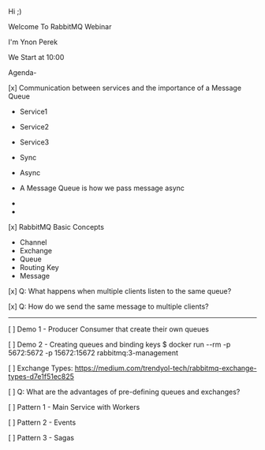 Hi ;)

Welcome To RabbitMQ Webinar

I'm Ynon Perek

We Start at 10:00

















Agenda-

[x] Communication between services and the importance of a Message Queue
  - Service1
  - Service2 
  - Service3

  - Sync
  - Async
  
  - A Message Queue is how we pass message async
  -
  -

[x] RabbitMQ Basic Concepts
  - Channel
  - Exchange
  - Queue
  - Routing Key
  - Message

[x] Q: What happens when multiple clients listen to the same queue?

[x] Q: How do we send the same message to multiple clients?

--- 

[ ] Demo 1 - Producer Consumer that create their own queues

[ ] Demo 2 - Creating queues and binding keys
$ docker run --rm -p 5672:5672 -p 15672:15672 rabbitmq:3-management

[ ] Exchange Types:
https://medium.com/trendyol-tech/rabbitmq-exchange-types-d7e1f51ec825

[ ] Q: What are the advantages of pre-defining queues and exchanges?



[ ] Pattern 1 - Main Service with Workers

[ ] Pattern 2 - Events

[ ] Pattern 3 - Sagas

